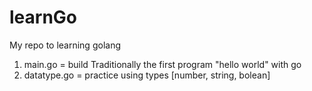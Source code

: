 # learnGo
My repo to learning golang


1. main.go = build Traditionally the first program "hello world" with go
2. datatype.go =  practice using types [number, string, bolean]